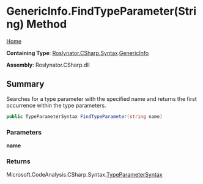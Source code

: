 # GenericInfo\.FindTypeParameter\(String\) Method

[Home](../../../../../README.md)

**Containing Type**: [Roslynator.CSharp.Syntax](../../README.md)\.[GenericInfo](../README.md)

**Assembly**: Roslynator\.CSharp\.dll

## Summary

Searches for a type parameter with the specified name and returns the first occurrence within the type parameters\.

```csharp
public TypeParameterSyntax FindTypeParameter(string name)
```

### Parameters

**name**



### Returns

Microsoft\.CodeAnalysis\.CSharp\.Syntax\.[TypeParameterSyntax](https://docs.microsoft.com/en-us/dotnet/api/microsoft.codeanalysis.csharp.syntax.typeparametersyntax)

